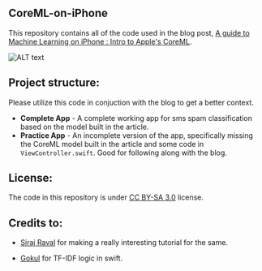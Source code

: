 CoreML-on-iPhone
-----------------
This repository contains all of the code used in the blog post, [A guide to Machine Learning on iPhone : Intro to Apple's CoreML](https://www.analyticsvidhya.com/blog/2017/09/build-machine-learning-iphone-apple-coreml/).

![ALT text](https://user-images.githubusercontent.com/8193234/49919098-6caea080-fecb-11e8-9854-0ede8ae53025.gif)

## Project structure:

Please utilize this code in conjuction with the blog to get a better context. 

 - **Complete App** - A complete working app for sms spam classification based on the model built in the article.
 - **Practice App** - An incomplete version of the app, specifically missing the CoreML model built in the article and some code in `ViewController.swift`. Good for following along with the blog.

## License:

The code in this repository is under [CC BY-SA 3.0](https://creativecommons.org/licenses/by-sa/3.0/) license.

## Credits to: 

 - [Siraj Raval](https://github.com/llSourcell?tab=repositories) for making a really interesting tutorial for the same.
 
 - [Gokul](https://github.com/gkswamy98) for TF-IDF logic in swift.
